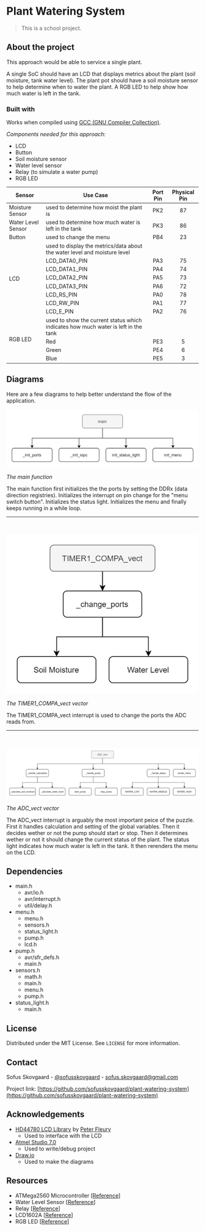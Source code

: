 # Plant Watering System

> This is a school project.

## About the project

This approach would be able to service a single plant.

A single SoC should have an LCD that displays metrics about the plant (soil moisture, tank water level). The plant pot should have a soil moisture sensor to help determine when to water the plant. A RGB LED to help show how much water is left in the tank.

### Built with

Works when compiled using [GCC (GNU Compiler Collection)](https://gcc.gnu.org/).

_Components needed for this approach:_

- LCD
- Button
- Soil moisture sensor
- Water level sensor
- Relay (to simulate a water pump)
- RGB LED

<table>
  <thead>
  <tr>
    <th>Sensor</th>
    <th>Use Case</th>
    <th align="center">Port Pin</th>
    <th align="center">Physical Pin</th>
  </tr>
  </thead>
  <tbody>

  <tr>
    <td>Moisture Sensor</td>
    <td>used to determine how moist the plant is</td>
    <td align="center">PK2</td>
    <td align="center">87</td>
  </tr>
  <tr>
    <td>Water Level Sensor</td>
    <td>used to determine how much water is left in the tank</td>
    <td align="center">PK3</td>
    <td align="center">86</td>
  </tr>
  <tr>
    <td>Button</td>
    <td>used to change the menu</td>
    <td align="center">PB4</td>
    <td align="center">23</td>
  </tr>

  <tr>
    <td rowspan=8>LCD</td>
    <td>used to display the metrics/data about the water level and moisture level</td>
    <td></td>
    <td></td>
  </tr>

  <tr>
    <td>LCD_DATA0_PIN</td>
    <td align="center">PA3</td>
    <td align="center">75</td>
  </tr>

  <tr>
    <td>LCD_DATA1_PIN</td>
    <td align="center">PA4</td>
    <td align="center">74</td>
  </tr>

  <tr>
    <td>LCD_DATA2_PIN</td>
    <td align="center">PA5</td>
    <td align="center">73</td>
  </tr>

  <tr>
    <td>LCD_DATA3_PIN</td>
    <td align="center">PA6</td>
    <td align="center">72</td>
  </tr>

  <tr>
    <td>LCD_RS_PIN</td>
    <td align="center">PA0</td>
    <td align="center">78</td>
  </tr>

  <tr>
    <td>LCD_RW_PIN</td>
    <td align="center">PA1</td>
    <td align="center">77</td>
  </tr>

  <tr>
    <td>LCD_E_PIN</td>
    <td align="center">PA2</td>
    <td align="center">76</td>
  </tr>

  <tr>
    <td rowspan=4>RGB LED</td>
    <td>used to show the current status which indicates how much water is left in the tank</td>
    <td></td>
    <td></td>
  </tr>

  <tr>
    <td>Red</td>
    <td align="center">PE3</td>
    <td align="center">5</td>
  </tr>

  <tr>
    <td>Green</td>
    <td align="center">PE4</td>
    <td align="center">6</td>
  </tr>

  <tr>
    <td>Blue</td>
    <td align="center">PE5</td>
    <td align="center">3</td>
  </tr>

  </tbody>
</table>

## Diagrams

Here are a few diagrams to help better understand the flow of the application.

![The main function](images/diagram_main.jpg 'The main function')

_The main function_

The main function first initializes the the ports by setting the DDRx (data direction registries). Initializes the interrupt on pin change for the "menu switch button". Initializes the status light. Initializes the menu and finally keeps running in a while loop.

---

<br />

![The TIMER1_COMPA_vect vector](images/diagram_timer1_compa_vect.jpg 'The TIMER1_COMPA_vect vector')

_The TIMER1_COMPA_vect vector_

The TIMER1_COMPA_vect interrupt is used to change the ports the ADC reads from.

---

<br />

![The ADC_vect vector](images/diagram_adc_vect.jpg 'The ADC_vect vector')

_The ADC_vect vector_

The ADC_vect interrupt is arguably the most important peice of the puzzle. First it handles calculation and setting of the global variables. Then it decides wether or not the pump should start or stop. Then it determines wether or not it should change the current status of the plant. The status light indicates how much water is left in the tank. It then rerenders the menu on the LCD.

## Dependencies

- main.h
  - avr/io.h
  - avr/interrupt.h
  - util/delay.h
- menu.h
  - menu.h
  - sensors.h
  - status_light.h
  - pump.h
  - lcd.h
- pump.h
  - avr/sfr_defs.h
  - main.h
- sensors.h
  - math.h
  - main.h
  - menu.h
  - pump.h
- status_light.h
  - main.h

## License

Distributed under the MIT License. See `LICENSE` for more information.

## Contact

Sofus Skovgaard - [@sofusskovgaard](https://twitter.com/sofusskovgaard) - [sofus.skovgaard@gmail.com](mailto:sofus.skovgaard@gmail.com)

Project link: [https://github.com/sofusskovgaard/plant-watering-system](https://github.com/sofusskovgaard/plant-watering-system)

## Acknowledgements

- [HD44780 LCD Library](http://www.peterfleury.epizy.com/avr-lcd44780.html) by [Peter Fleury](http://www.peterfleury.epizy.com/)
  - Used to interface with the LCD
- [Atmel Studio 7.0](https://www.microchip.com/mplab/microchip-studio)
  - Used to write/debug project
- [Draw.io](https://draw.io)
  - Used to make the diagrams

## Resources

- ATMega2560 Microcontroller [[Reference](references/microcontroller.pdf)]
- Water Level Sensor [[Reference](references/water_level_sensor.pdf)]
- Relay [[Reference](references/relay.pdf)]
- LCD1602A [[Reference](references/lcd.pdf)]
- RGB LED [[Reference](references/led.pdf)]
